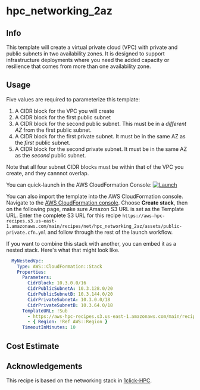 # hpc_networking_2az

## Info

This template will create a virtual private cloud (VPC) with private and public subnets in two availability zones. It is designed to support infrastructure deployments where you need the added capacity or resilience that comes from more than one availability zone. 

## Usage

Five values are required to parameterize this template:
1. A CIDR block for the VPC you will create 
2. A CIDR block for the first public subnet
3. A CIDR block for the second public subnet. This must be in a *different AZ* from the first public subnet.
4. A CIDR block for the first private subnet. It must be in the same AZ as the *first* public subnet.
5. A CIDR block for the second private subnet. It must be in the same AZ as the *second* public subnet.

Note that all four subnet CIDR blocks must be within that of the VPC you create, and they cannnot overlap.

You can quick-launch in the AWS CloudFormation Console: [![Launch](https://samdengler.github.io/cloudformation-launch-stack-button-svg/images/us-east-2.svg)](https://us-east-2.console.aws.amazon.com/cloudformation/home?region=us-east-2#/stacks/create/review?stackName=tutorial-networking&templateURL=https://aws-hpc-recipes.s3.us-east-1.amazonaws.com/main/recipes/net/hpc_networking_2az/assets/public-private.cfn.yml)

You can also import the template into the AWS CloudFormation console. Navigate to the [AWS CloudFormation console](https://console.aws.amazon.com/cloudformation/home). Choose **Create stack**, then on the following page, make sure Amazon S3 URL is set as the Template URL. Enter the complete S3 URL for this recipe `https://aws-hpc-recipes.s3.us-east-1.amazonaws.com/main/recipes/net/hpc_networking_2az/assets/public-private.cfn.yml` and follow through the rest of the launch workflow.

If you want to combine this stack with another, you can embed it as a nested stack. Here's what that might look like.

```yaml
  MyNestedVpc:
    Type: AWS::CloudFormation::Stack
    Properties:
      Parameters:
        CidrBlock: 10.3.0.0/16
        CidrPublicSubnetA: 10.3.128.0/20
        CidrPublicSubnetB: 10.3.144.0/20
        CidrPrivateSubnetA: 10.3.0.0/18
        CidrPrivateSubnetB: 10.3.64.0/18
      TemplateURL: !Sub
        - https://aws-hpc-recipes.s3.us-east-1.amazonaws.com/main/recipes/net/hpc_networking_2az/assets/public-private.cfn.yml
        - { Region: !Ref AWS::Region }
      TimeoutInMinutes: 10
```

## Cost Estimate

## Acknowledgements

This recipe is based on the networking stack in [1click-HPC](https://github.com/aws-samples/1click-hpc).

